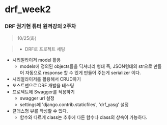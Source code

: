 # drf_week2
### DRF 권기현 튜터 원격강의 2주차

> 10/25(화)

> - DRF로 프로젝트 세팅
- 시리얼라이저 model 활용
  - models에 정의된 objects들을 딕셔너리 형태 즉, JSON형태의 str으로 만들어 자동으로 response 할 수 있게 만들어 주는게 serializer 이다.
- 시리얼라이저를 활용해서 CRUD하기
- 포스트맨으로 DRF 개발을 테스팅
- 프로젝트에 Swagger를 적용하기
  - swagger url 설정
  - settings에 'django.contrib.staticfiles', 'drf_yasg' 설정
- 클래스형 뷰를 작성할 수 있다.
  - 함수와 다르게 class는 추후에 다른 함수나 class의 상속이 가능하다.
